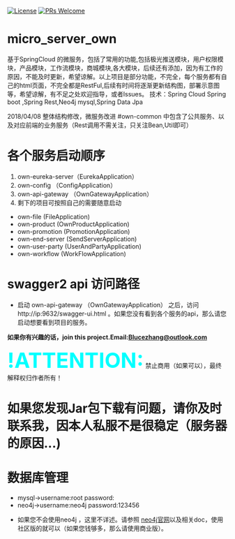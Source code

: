 [![License](https://img.shields.io/hexpm/l/plug.svg)](LICENSE)
[![PRs Welcome](https://img.shields.io/badge/PRs-welcome-brightgreen.svg)](https://github.com/Blucezhang)

# micro_server_own
基于SpringCloud 的微服务，包括了常用的功能,包括极光推送模块，用户权限模块，产品模块，工作流模块，商城模块,各大模块，后续还有添加，因为有工作的原因，不能及时更新，希望谅解。以上项目是部分功能，不完全，每个服务都有自己的html页面，不完全都是RestFul,后续有时间将逐渐更新结构图，部署示意图等，希望谅解，有不足之处欢迎指导，或者Issues。
技术：Spring Cloud Spring boot ,Spring Rest,Neo4j mysql,Spring Data Jpa




2018/04/08 整体结构修改，微服务改进
#own-common 中包含了公共服务、以及对应前端的业务服务（Rest调用不需关注，只关注Bean,Util即可）

**各个服务启动顺序**
===
1. own-eureka-server（EurekaApplication）
2. own-config （ConfigApplication）
3. own-api-gateway （OwnGatewayApplication）
4. 剩下的项目可按照自己的需要随意启动 
- own-file (FileApplication)
- own-product (OwnProductApplication)
- own-promotion (PromotionApplication)
- own-end-server (SendServerApplication)
- own-user-party (UserAndPartyApplication)
- own-workflow (WorkFlowApplication)

**swagger2 api 访问路径**
====
- 启动 own-api-gateway （OwnGatewayApplication） 之后，访问http://ip:9632/swagger-ui.html 。如果您没有看到各个服务的api，那么请您启动想要看到项目的服务。

**如果你有兴趣的话，join this project.Email:Blucezhang@outlook.com**

__<font color=#00ffff size=12>\!ATTENTION:</font>__ 禁止商用（如果可以），最终解释权归作者所有！

**如果您发现Jar包下载有问题，请你及时联系我，因本人私服不是很稳定（服务器的原因...)**
==================================================================================================
**数据库管理**
==================================================================================================
- mysql->username:root password:
- neo4j->username:neo4j password:123456

* 如果您不会使用neo4j ，这里不详述。请参照 [neo4j官网](https://neo4j.com/product/)以及相关doc，使用社区版的就可以（如果您钱够多，那么请使用商业版）。
